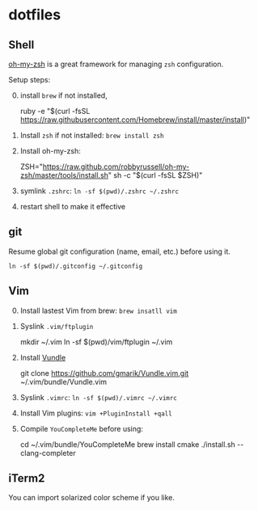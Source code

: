 dotfiles
========

Shell
-----

[oh-my-zsh](https://github.com/robbyrussell/oh-my-zsh) is a great framework for
managing `zsh` configuration.

Setup steps:

0. install `brew` if not installed,

    ruby -e "$(curl -fsSL https://raw.githubusercontent.com/Homebrew/install/master/install)"

1. Install `zsh` if not installed: `brew install zsh`

2. Install oh-my-zsh:

    ZSH="https://raw.github.com/robbyrussell/oh-my-zsh/master/tools/install.sh"
    sh -c "$(curl -fsSL $ZSH)"

3. symlink `.zshrc`: `ln -sf $(pwd)/.zshrc ~/.zshrc`

4. restart shell to make it effective

git
---

Resume global git configuration (name, email, etc.) before using it.

    ln -sf $(pwd)/.gitconfig ~/.gitconfig

Vim
---

0. Install lastest Vim from brew: `brew insatll vim`

1. Syslink `.vim/ftplugin`

    mkdir ~/.vim
    ln -sf $(pwd)/vim/ftplugin ~/.vim

2. Install [Vundle](https://github.com/gmarik/Vundle.vim)

    git clone https://github.com/gmarik/Vundle.vim.git ~/.vim/bundle/Vundle.vim

3. Syslink `.vimrc`: `ln -sf $(pwd)/.vimrc ~/.vimrc`

4. Install Vim plugins: `vim +PluginInstall +qall`

5. Compile `YouCompleteMe` before using: 

    cd ~/.vim/bundle/YouCompleteMe
    brew install cmake
    ./install.sh --clang-completer


iTerm2
------

You can import solarized color scheme if you like.
